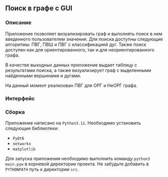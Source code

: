 ## Поиск в графе с GUI

### Описание

Приложение позволяет визуализировать граф и выполнять поиск в нем введенного пользователем значения.
Для поиска доступны следующие алгоритмы: ПВГ, ПВШ и ПВГ c классификацией дуг. Также поиск доступен как для ориентированного, так и для неориентированного графа.

В качестве выходных данных приложение выдает таблицу с результатами поиска, а также визуализирует граф 
с выделенными найденными вершинами и дугами.

На данный момент реализован ПВГ для ОРГ и НеОРГ графа.

### Интерфейс



### Сборка

Приложение написано на `Python3.11`. Необходимо установить следующие библиотеки:

- `PyQt6`
- `networkx`
- `matplotlib`

Для запуска приложения необходимо выполнить команду `python3 main.pyw` в корневой директории проекта. 
Не забудьте добавить в `PYTHONPATH` путь к директории `src`.